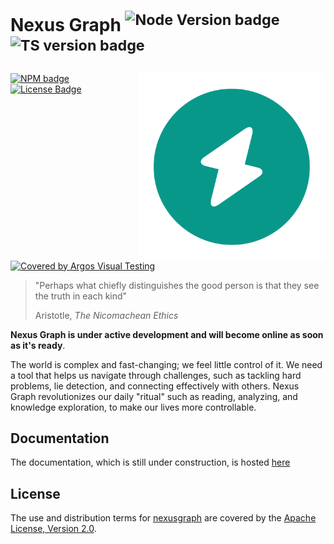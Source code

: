 Nexus Graph <sup>![Node Version badge][node version badge] ![TS version badge][TS version badge]</sup>
===========

<img src="https://raw.githubusercontent.com/QubitPi/nexusgraph/master/docs/static/img/logo.svg" height="300px" align="right"/>

[![NPM badge][NPM badge]][NPM URL]
[![License Badge][license badge]][license badge URL]
[![Covered by Argos Visual Testing][Argos badge]][Argos URL]

> "Perhaps what chiefly distinguishes the good person is that they see the truth in each kind"
>
> Aristotle, _The Nicomachean Ethics_

__Nexus Graph is under active development and will become online as soon as it's ready__.

The world is complex and fast-changing; we feel little control of it. We need a tool that helps us navigate through
challenges, such as tackling hard problems, lie detection, and connecting effectively with others. Nexus Graph
revolutionizes our daily "ritual" such as reading, analyzing, and knowledge exploration, to make our lives more
controllable.

Documentation
-------------

The documentation, which is still under construction, is hosted [here](https://nexusgraph.qubitpi.org)

License
-------

The use and distribution terms for [nexusgraph][nexusgraph documentation] are covered by the
[Apache License, Version 2.0].

[Apache License, Version 2.0]: http://www.apache.org/licenses/LICENSE-2.0.html
[Argos badge]: https://argos-ci.com/badge-large.svg
[Argos URL]: https://app.argos-ci.com/qubitpi/nexusgraph/reference

[license badge]: https://img.shields.io/badge/Apache%202.0-F25910.svg?style=for-the-badge&logo=Apache&logoColor=white
[license badge URL]: https://www.apache.org/licenses/LICENSE-2.0

[nexusgraph documentation]: https://nexusgraph.qubitpi.org
[NPM badge]: https://img.shields.io/npm/v/nexusgraph?logo=npm&style=for-the-badge
[NPM URL]: https://www.npmjs.com/package/nexusgraph
[node version badge]: https://img.shields.io/badge/NODE-18-339933?logo=Node.js&logoColor=white&labelColor=66cc33&style=for-the-badge

[TS version badge]: https://img.shields.io/badge/TypeScript-≥4.6.2-3178C6?style=for-the-badge&logo=typescript&logoColor=white&labelColor=358EF1
